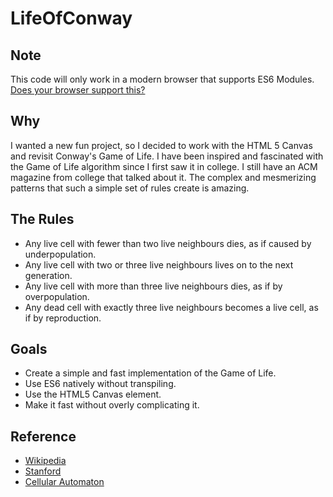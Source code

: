 
# LifeOfConway

## Note

This code will only work in a modern browser that supports ES6 Modules. [Does your browser support this?](http://caniuse.com/#feat=es6-module)


## Why

I wanted a new fun project, so I decided to work with the HTML 5 Canvas and revisit Conway's Game of Life. I have been inspired and fascinated with the Game of Life algorithm since I first saw it in college. I still have an ACM magazine from college that talked about it. The complex and mesmerizing patterns that such a simple set of rules create is amazing.


## The Rules

* Any live cell with fewer than two live neighbours dies, as if caused by underpopulation. 
* Any live cell with two or three live neighbours lives on to the next generation.
* Any live cell with more than three live neighbours dies, as if by overpopulation.
* Any dead cell with exactly three live neighbours becomes a live cell, as if by reproduction.


## Goals

* Create a simple and fast implementation of the Game of Life.
* Use ES6 natively without transpiling.
* Use the HTML5 Canvas element.
* Make it fast without overly complicating it.


## Reference

* [Wikipedia](https://en.wikipedia.org/wiki/Conway%27s_Game_of_Life)
* [Stanford](http://web.stanford.edu/~cdebs/GameOfLife/)
* [Cellular Automaton](https://en.wikipedia.org/wiki/Cellular_automaton)
